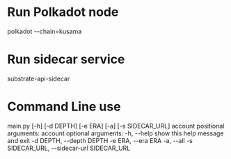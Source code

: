 # Run Polkadot node 
polkadot --chain=kusama

# Run sidecar service 
substrate-api-sidecar

# Command Line use

main.py [-h] [-d DEPTH] [-e ERA] [-a] [-s SIDECAR_URL] account
positional arguments:
  account
optional arguments:
  -h, --help            show this help message and exit
  -d DEPTH, --depth DEPTH
  -e ERA, --era ERA
  -a, --all
  -s SIDECAR_URL, --sidecar-url SIDECAR_URL
